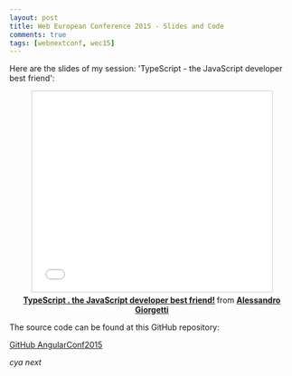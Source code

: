 ```yaml
---
layout: post
title: Web European Conference 2015 - Slides and Code
comments: true
tags: [webnextconf, wec15]
---
```


Here are the slides of my session: 'TypeScript - the JavaScript developer best friend':

<div style="text-align: center; width: 100%; margin-bottom: 1em">
<iframe src="//www.slideshare.net/slideshow/embed_code/key/J4ss6YuuJYH7nD" width="425" height="355" frameborder="0" marginwidth="0" marginheight="0" scrolling="no" style="border:1px solid #CCC; border-width:1px; margin-bottom:5px; max-width: 100%;" allowfullscreen> </iframe> <div style="margin-bottom:5px"> <strong> <a href="//www.slideshare.net/giorgettialessandro/typescript-the-javascript-developer-best-friend" title="TypeScript . the JavaScript developer best friend!" target="_blank">TypeScript . the JavaScript developer best friend!</a> </strong> from <strong><a href="//www.slideshare.net/giorgettialessandro" target="_blank">Alessandro Giorgetti</a></strong> </div>
</div>

The source code can be found at this GitHub repository:

[GitHub AngularConf2015](https://github.com/AGiorgetti/AngularConf2015)

_cya next_